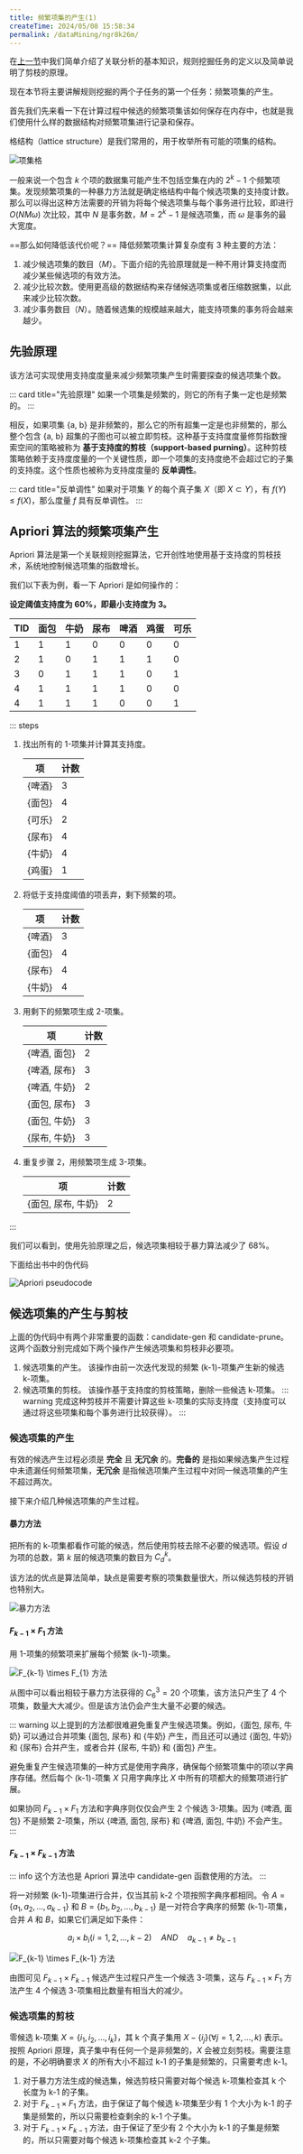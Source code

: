 ```yaml
---
title: 频繁项集的产生(1)
createTime: 2024/05/08 15:58:34
permalink: /dataMining/ngr8k26m/
---
```

在[上一节](/dataMining/j32xc8g7/)中我们简单介绍了关联分析的基本知识，规则挖掘任务的定义以及简单说明了剪枝的原理。

现在本节将主要讲解规则挖掘的两个子任务的第一个任务：频繁项集的产生。
<!-- more -->

首先我们先来看一下在计算过程中候选的频繁项集该如何保存在内存中，也就是我们使用什么样的数据结构对频繁项集进行记录和保存。

格结构（lattice structure）是我们常用的，用于枚举所有可能的项集的结构。

![项集格](/illustration/itemset.png)

一般来说一个包含 $k$ 个项的数据集可能产生不包括空集在内的 $2^k-1$ 个频繁项集。发现频繁项集的一种暴力方法就是确定格结构中每个候选项集的支持度计数。那么可以得出这种方法需要的开销为将每个候选项集与每个事务进行比较，即进行 $O(NM \omega)$ 次比较，其中 $N$ 是事务数，$M=2^k-1$ 是候选项集，而 $\omega$ 是事务的最大宽度。

==那么如何降低该代价呢？== 降低频繁项集计算复杂度有 3 种主要的方法：
1. 减少候选项集的数目（$M$）。下面介绍的先验原理就是一种不用计算支持度而减少某些候选项的有效方法。
2. 减少比较次数。使用更高级的数据结构来存储候选项集或者压缩数据集，以此来减少比较次数。
3. 减少事务数目（$N$）。随着候选集的规模越来越大，能支持项集的事务将会越来越少。

## 先验原理
该方法可实现使用支持度度量来减少频繁项集产生时需要探查的候选项集个数。

::: card  title="先验原理"
如果一个项集是频繁的，则它的所有子集一定也是频繁的。
:::

相反，如果项集 {a, b} 是非频繁的，那么它的所有超集一定是也非频繁的，那么整个包含 {a, b} 超集的子图也可以被立即剪枝。这种基于支持度度量修剪指数搜索空间的策略被称为 **基于支持度的剪枝（support-based purning）**。这种剪枝策略依赖于支持度度量的一个关键性质，即一个项集的支持度绝不会超过它的子集的支持度。这个性质也被称为支持度度量的 **反单调性**。

::: card  title="反单调性"
如果对于项集 $Y$ 的每个真子集 $X$（即 $X \subset Y$），有 $f(Y) \le f(X)$，那么度量 $f$ 具有反单调性。
:::

## Apriori 算法的频繁项集产生
Apriori 算法是第一个关联规则挖掘算法，它开创性地使用基于支持度的剪枝技术，系统地控制候选项集的指数增长。

我们以下表为例，看一下 Apriori 是如何操作的：

**设定阈值支持度为 60%，即最小支持度为 3。**

| TID | 面包 | 牛奶 | 尿布 | 啤酒 | 鸡蛋 | 可乐 |
| --- | ---- | ---- | ---- | ---- | ---- | ---- |
| 1   | 1    | 1    | 0    | 0    | 0    | 0    |
| 2   | 1    | 0    | 1    | 1    | 1    | 0    |
| 3   | 0    | 1    | 1    | 1    | 0    | 1    |
| 4   | 1    | 1    | 1    | 1    | 0    | 0    |
| 4   | 1    | 1    | 1    | 0    | 0    | 1    |

::: steps
1. 找出所有的 1-项集并计算其支持度。

   | 项       | 计数 |
   | -------- | ---- |
   | \{啤酒\} | 3    |
   | \{面包\} | 4    |
   | \{可乐\} | 2    |
   | \{尿布\} | 4    |
   | \{牛奶\} | 4    |
   | \{鸡蛋\} | 1    |

2. 将低于支持度阈值的项丢弃，剩下频繁的项。

   | 项       | 计数 |
   | -------- | ---- |
   | \{啤酒\} | 3    |
   | \{面包\} | 4    |
   | \{尿布\} | 4    |
   | \{牛奶\} | 4    |

3. 用剩下的频繁项生成 2-项集。

   | 项             | 计数 |
   | -------------- | ---- |
   | \{啤酒, 面包\} | 2    |
   | \{啤酒, 尿布\} | 3    |
   | \{啤酒, 牛奶\} | 2    |
   | \{面包, 尿布\} | 3    |
   | \{面包, 牛奶\} | 3    |
   | \{尿布, 牛奶\} | 3    |

4. 重复步骤 2，用频繁项生成 3-项集。

   | 项                   | 计数 |
   | -------------------- | ---- |
   | \{面包, 尿布, 牛奶\} | 2    |
:::

我们可以看到，使用先验原理之后，候选项集相较于暴力算法减少了 68%。

<div id="apriori-pseudocode">下面给出书中的伪代码</div>

![Apriori pseudocode](/illustration/apriori-pseudocode.png)

## 候选项集的产生与剪枝
上面的伪代码中有两个非常重要的函数：candidate-gen 和 candidate-prune。这两个函数分别完成如下两个操作产生候选项集和剪枝非必要项。
1. 候选项集的产生。
   该操作由前一次迭代发现的频繁 (k-1)-项集产生新的候选 k-项集。
2. 候选项集的剪枝。
   该操作基于支持度的剪枝策略，删除一些候选 k-项集。
   ::: warning
   完成这种剪枝并不需要计算这些 k-项集的实际支持度（支持度可以通过将这些项集和每个事务进行比较获得）。
   :::

### 候选项集的产生
有效的候选产生过程必须是 **完全** 且 **无冗余** 的。**完备的** 是指如果候选集产生过程中未遗漏任何频繁项集，**无冗余** 是指候选项集产生过程中对同一候选项集的产生不超过两次。

接下来介绍几种候选项集的产生过程。

#### 暴力方法
把所有的 k-项集都看作可能的候选，然后使用剪枝去除不必要的候选项。假设 $d$ 为项的总数，第 $k$ 层的候选项集的数目为 $C_d^k$。

该方法的优点是算法简单，缺点是需要考察的项集数量很大，所以候选剪枝的开销也特别大。

![暴力方法](/illustration/brute-force.png)


#### $F_{k-1} \times F_{1}$ 方法
用 1-项集的频繁项来扩展每个频繁 (k-1)-项集。

![$F_{k-1} \times F_{1}$ 方法](/illustration/fk-1-f1.png)

从图中可以看出相较于暴力方法获得的 $C_6^3 = 20$ 个项集，该方法只产生了 4 个项集，数量大大减少。但是该方法仍会产生大量不必要的候选。

::: warning
以上提到的方法都很难避免重复产生候选项集。例如，{面包, 尿布, 牛奶} 可以通过合并项集 {面包, 尿布} 和 {牛奶} 产生，而且还可以通过 {面包, 牛奶} 和 {尿布} 合并产生，或者合并 {尿布, 牛奶} 和 {面包} 产生。

避免重复产生候选项集的一种方式是使用字典序，确保每个频繁项集中的项以字典序存储。然后每个 (k-1)-项集 $X$ 只用字典序比 $X$ 中所有的项都大的频繁项进行扩展。

如果协同 $F_{k-1} \times F_{1}$ 方法和字典序则仅仅会产生 2 个候选 3-项集。因为 {啤酒, 面包} 不是频繁 2-项集，所以 {啤酒, 面包, 尿布} 和 {啤酒, 面包, 牛奶} 不会产生。
:::

#### $F_{k-1} \times F_{k-1}$ 方法
::: info 这个方法也是 Apriori 算法中 candidate-gen 函数使用的方法。
:::

将一对频繁 (k-1)-项集进行合并，仅当其前 k-2 个项按照字典序都相同。令 $A = \{a_1, a_2, \dots, a_{k-1}\}$ 和 $B = \{b_1, b_2, \dots , b_{k-1}\}$ 是一对符合字典序的频繁 (k-1)-项集，合并 $A$ 和 $B$，如果它们满足如下条件：

$$\tag{2.1} a_i \times b_i (i=1,2,\dots, k-2) \quad AND \quad a_{k-1} \neq b_{k-1}$$

![$F_{k-1} \times F_{k-1}$ 方法](/illustration/fk-1-fk-1.png)

由图可见 $F_{k-1} \times F_{k-1}$ 候选产生过程只产生一个候选 3-项集，这与 $F_{k-1} \times F_{1}$ 方法产生 4 个候选 3-项集相比数量有相当大的减少。

### 候选项集的剪枝
零候选 k-项集 $X=\{i_1, i_2, \dots, i_k\}$，其 k 个真子集用 $X-\{i_j\}(\forall j=1,2,\dots,k)$ 表示。按照 Apriori 原理，真子集中有任何一个是非频繁的，$X$ 会被立刻剪枝。需要注意的是，不必明确要求 $X$ 的所有大小不超过 k-1 的子集是频繁的，只需要考虑 k-1。

1. 对于暴力方法生成的候选集，候选剪枝只需要对每个候选 k-项集检查其 k 个长度为 k-1 的子集。
2. 对于 $F_{k-1} \times F_{1}$ 方法，由于保证了每个候选 k-项集至少有 1 个大小为 k-1 的子集是频繁的，所以只需要检查剩余的 k-1 个子集。
3. 对于 $F_{k-1} \times F_{k-1}$ 方法，由于保证了至少有 2 个大小为 k-1 的子集是频繁的，所以只需要对每个候选 k-项集检查其 k-2 个子集。
